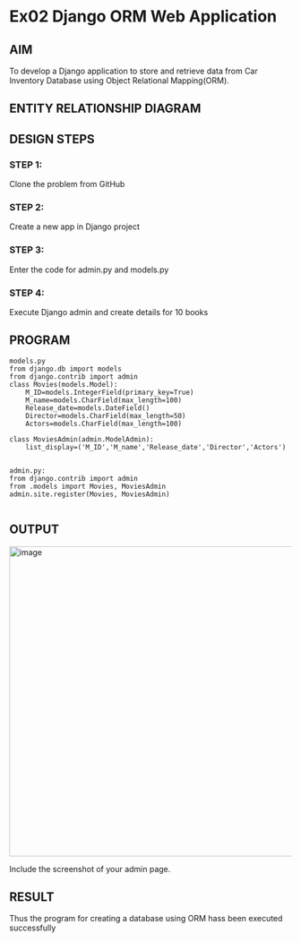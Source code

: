 # Ex02 Django ORM Web Application


## AIM
To develop a Django application to store and retrieve data from Car Inventory Database using Object Relational Mapping(ORM).

## ENTITY RELATIONSHIP DIAGRAM



## DESIGN STEPS

### STEP 1:
Clone the problem from GitHub

### STEP 2:
Create a new app in Django project

### STEP 3:
Enter the code for admin.py and models.py

### STEP 4:
Execute Django admin and create details for 10 books

## PROGRAM
```
models.py
from django.db import models
from django.contrib import admin
class Movies(models.Model):
    M_ID=models.IntegerField(primary_key=True)
    M_name=models.CharField(max_length=100)
    Release_date=models.DateField()
    Director=models.CharField(max_length=50)
    Actors=models.CharField(max_length=100)
 
class MoviesAdmin(admin.ModelAdmin):
    list_display=('M_ID','M_name','Release_date','Director','Actors')  


admin.py:
from django.contrib import admin
from .models import Movies, MoviesAdmin
admin.site.register(Movies, MoviesAdmin)


```



## OUTPUT
<img width="1244" height="554" alt="image" src="https://github.com/user-attachments/assets/49e769e3-e122-4273-8fc7-7f407db74f1d" />


Include the screenshot of your admin page.


## RESULT
Thus the program for creating a database using ORM hass been executed successfully



